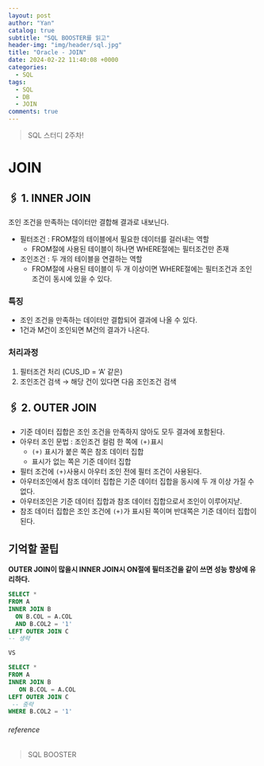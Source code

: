 ```yaml
---
layout: post
author: "Yan"
catalog: true
subtitle: "SQL BOOSTER를 읽고"
header-img: "img/header/sql.jpg"
title: "Oracle - JOIN"
date: 2024-02-22 11:40:08 +0000
categories:
  - SQL
tags:
  - SQL
  - DB
  - JOIN
comments: true
---
```


> SQL 스터디 2주차!

# JOIN

## 🖇 1. INNER JOIN

조인 조건을 만족하는 데이터만 결합해 결과로 내보닌다.

- 필터조건 : FROM절의 테이블에서 필요한 데이터를 걸러내는 역할
    - FROM절에 사용된 테이블이 하나면 WHERE절에는 필터조건만 존재
- 조인조건 : 두 개의 테이블을 연결하는 역할
    - FROM절에 사용된 테이블이 두 개 이상이면 WHERE절에는 필터조건과 조인 조건이 동시에 있을 수 있다.
    

### 특징

- 조인 조건을 만족하는 데이터만 결합되어 결과에 나올 수 있다.
- 1건과 M건이 조인되면 M건의 결과가 나온다.

### 처리과정

1. 필터조건 처리 (CUS_ID = ‘A’ 같은)
2. 조인조건 검색 → 해당 건이 있다면 다음 조인조건 검색

## 🖇 2. OUTER JOIN

- 기준 데이터 집합은 조인 조건을 만족하지 않아도 모두 결과에 포함된다.
- 아우터 조인 문법 : 조인조건 컬럼 한 쪽에 `(+)`표시
    - `(+)` 표시가 붙은 쪽은 참조 데이터 집합
    - 표시가 없는 쪽은 기준 데이터 집합
- 필터 조건에 `(+)`사용시 아우터 조인 전에 필터 조건이 사용된다.
- 아우터조인에서 참조 데이터 집합은 기준 데이터 집합을 동시에 두 개 이상 가질 수 없다.
- 아우터조인은 기준 데이터 집합과 참조 데이터 집합으로서 조인이 이루어지낟.
- 참조 데이터 집합은 조인 조건에 `(+)`가 표시된 쪽이며 반대쪽은 기준 데이터 집합이 된다.



## 기억할 꿀팁

**OUTER JOIN이 많을시 INNER JOIN시 ON절에 필터조건을 같이 쓰면 성능 향상에 유리하다.**

```sql
SELECT *
FROM A
INNER JOIN B
  ON B.COL = A.COL
  AND B.COL2 = '1'
LEFT OUTER JOIN C
-- 생략

VS

SELECT *
FROM A
INNER JOIN B
   ON B.COL = A.COL
LEFT OUTER JOIN C  
 -- 중략
WHERE B.COL2 = '1'
```

###### reference

> SQL BOOSTER
